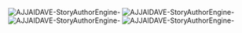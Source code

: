 ![AJJAIDAVE-StoryAuthorEngine-](https://github.com/StateDocuments/BottleCaps/blob/master/EgIP27aXgAAUsVn.jpg)
![AJJAIDAVE-StoryAuthorEngine-](https://github.com/StateDocuments/BottleCaps/blob/master/IMG_-cyhc3t.jpg)
![AJJAIDAVE-StoryAuthorEngine-](https://github.com/StateDocuments/BottleCaps/blob/master/IMG_t12yp6.jpg)
![AJJAIDAVE-StoryAuthorEngine-](https://github.com/StateDocuments/BottleCaps/blob/master/yN2IdZRxkx.jpg)
